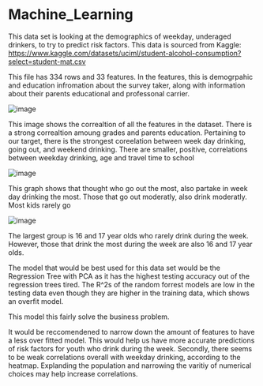 # Machine_Learning

This data set is looking at the demographics of weekday, underaged drinkers, to try to predict risk factors. 
This data is sourced from Kaggle: https://www.kaggle.com/datasets/uciml/student-alcohol-consumption?select=student-mat.csv

This file has 334 rows and 33 features. In the features, this is demogrpahic and education infromation about the survey taker, along with information about their parents educational and professonal carrier. 


![image](https://github.com/kassiedancer92/Machine_Learning/assets/133593433/bc43e567-bcf5-4f1b-91d8-ca411fab8a11)

This image shows the correaltion of all the features in the dataset. There is a strong correaltion amoung grades and parents education. Pertaining to our target, there is the strongest coreelation between week day drinking, going out, and weekend drinking. There are smaller, positive, correlations between weekday drinking, age and travel time to school

![image](https://github.com/kassiedancer92/Machine_Learning/assets/133593433/d9beb0f6-8a04-4ca9-a803-cf684a758cc6)

This graph shows that thought who go out the most, also partake in week day drinking the most. Those that go out moderatly, also drink moderatly. Most kids rarely go

![image](https://github.com/kassiedancer92/Underage_Drinking-/assets/133593433/42d81e1a-4252-4cab-b918-28140a37c766)

The largest group is 16 and 17 year olds who rarely drink during the week. However, those that drink the most during the week are also 16 and 17 year olds.

The model that would be best used for this data set would be the Regression Tree with PCA as it has the highest testing accuracy out of the regression trees tired. The R^2s of the random forrest models are low in the testing data even though they are higher in the training data, which shows an overfit model. 

This model this fairly solve the business problem.

It would be reccomendened to narrow down the amount of features to have a less over fitted model. This would help us have more accurate predictions of risk factors for youth who drink during the week. Secondly, there seems to be weak correlations overall with weekday drinking, according to the heatmap. Explanding the population and narrowing the varitiy of numerical choices may help increase correlations.
